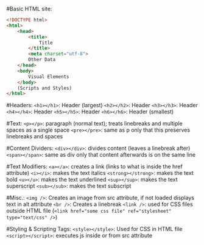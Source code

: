 #Basic HTML site:
```html
<!DOCTYPE html>
<html>
    <head>
        <title>
            Title
        </title>
        <meta charset="utf-8">
        Other Data
    </head>
    <body>
        Visual Elements
    </body>
    (Scripts and Styles)
</html>
```

#Headers:
`<h1></h1>`: Header (largest)
`<h2></h2>`: Header
`<h3></h3>`: Header
`<h4></h4>`: Header
`<h5></h5>`: Header
`<h6></h6>`: Header (smallest)

#Text:
`<p></p>`: paragraph (normal text); treats linebreaks and multiple spaces as a single space
`<pre></pre>`: same as p only that this preserves linebreaks and spaces

#Content Dividers:
`<div></div>`: divides content (leaves a linebreak after)
`<span></span>`: same as div only that content afterwards is on the same line

#Text Modifiers:
`<a></a>`: creates a link (links to what is inside the href attribute)
`<i></i>`: makes the text italics
`<strong></strong>`: makes the text bold
`<u></u>`: makes the text underlined
`<sup></sup>`: makes the text superscript
`<sub></sub>`: makes the text subscript

#Misc.:
`<img />`: Creates an image from src attribute, if not loaded displays text in alt attribute
`<br />`: Creates a linebreak
`<link />`: used for CSS files outside HTML file (`<link href="some css file" ref="stylesheet" type="text/css" />`)

#Styling & Scripting Tags:
`<style></style>`: Used for CSS in HTML file
`<script></script>`: executes js inside or from src attribute